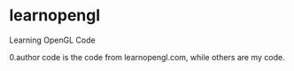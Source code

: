 # learnopengl
Learning OpenGL Code

0.author code is the code from learnopengl.com, while others are my code.
